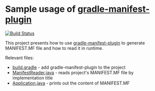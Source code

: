 # Sample usage of [gradle-manifest-plugin](https://github.com/coditory/gradle-manifest-plugin)

[![Build Status](https://github.com/coditory/gradle-manifest-plugin-sample/workflows/Build/badge.svg?branch=master)](https://github.com/coditory/gradle-manifest-plugin-sample/actions?query=workflow%3ABuild+branch%3Amaster)

This project presents how to use [gradle-manifest-plugin](https://github.com/coditory/gradle-manifest-plugin) to generate MANIFEST.MF file
and how to read it in runtime.

Relevant files:
- [build.gradle](/build.gradle.kts) - add gradle-manifest-plugin to the project
- [ManifestReader.java](/src/main/java/com/coditory/sandbox/ManifestReader.java) - reads project's MANIFEST.MF file by implementation title
- [Application.java](/src/main/java/com/coditory/sandbox/Application.java) - prints out the content of MANIFEST.MF